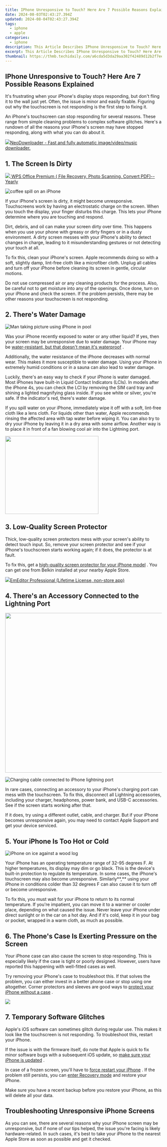 ```yaml
---
title: IPhone Unresponsive to Touch? Here Are 7 Possible Reasons Explained
date: 2024-08-03T02:43:27.394Z
updated: 2024-08-04T02:43:27.394Z
tags:
  - iphone
  - apple
categories:
  - iphone
description: This Article Describes IPhone Unresponsive to Touch? Here Are 7 Possible Reasons Explained
excerpt: This Article Describes IPhone Unresponsive to Touch? Here Are 7 Possible Reasons Explained
thumbnail: https://thmb.techidaily.com/a6cda5d3da29aa302f42489d12b2f7ee98a977d6c686fb1e190a7cb786bdcbab.jpg
---
```


## IPhone Unresponsive to Touch? Here Are 7 Possible Reasons Explained

 It's frustrating when your iPhone's display stops responding, but don't fling it to the wall just yet. Often, the issue is minor and easily fixable. Figuring out why the touchscreen is not responding is the first step to fixing it.

 An iPhone's touchscreen can stop responding for several reasons. These range from simple cleaning problems to complex software glitches. Here's a rundown of all the reasons your iPhone's screen may have stopped responding, along with what you can do about it.

<!-- affiliate ads begin -->
<a href="https://secure.2checkout.com/order/checkout.php?PRODS=4559731&QTY=1&AFFILIATE=108875&CART=1"><img src="http://www.neowise.com/images/nd-ss-w200.jpg" border="0">NeoDownloader - Fast and fully automatic image/video/music downloader. </a>
<!-- affiliate ads end -->
## 1\. The Screen Is Dirty

<!-- affiliate ads begin -->
<a href="https://secure.2checkout.com/order/checkout.php?PRODS=38729081&QTY=1&AFFILIATE=108875&CART=1"><img src="https://website-prod.cache.wpscdn.com/img/wps-writer-free-word-processor-1x.3d9c80d.png" border="0">
WPS Office Premium ( File Recovery, Photo Scanning, Convert PDF)--Yearly</a>
<!-- affiliate ads end -->
![coffee spill on an iPhone](https://static1.makeuseofimages.com/wordpress/wp-content/uploads/2023/05/coffee-spill-on-an-iphone.jpg)

 If your iPhone's screen is dirty, it might become unresponsive. Touchscreens work by having an electrostatic charge on the screen. When you touch the display, your finger disturbs this charge. This lets your iPhone determine where you are touching and respond.

 Dirt, debris, and oil can make your screen dirty over time. This happens when you use your phone with greasy or dirty fingers or in a dusty environment. A dirty screen messes with your iPhone's ability to detect changes in charge, leading to it misunderstanding gestures or not detecting your touch at all.

 To fix this, clean your iPhone's screen. Apple recommends doing so with a soft, slightly damp, lint-free cloth like a microfiber cloth. Unplug all cables and turn off your iPhone before cleaning its screen in gentle, circular motions.

 Do not use compressed air or any cleaning products for the process. Also, be careful not to get moisture into any of the openings. Once done, turn on your iPhone and check the screen. If the problem persists, there may be other reasons your touchscreen is not responding.

## 2\. There's Water Damage

![Man taking picture using iPhone in pool](https://static1.makeuseofimages.com/wordpress/wp-content/uploads/2023/05/iphone-in-water.jpg)

 Was your iPhone recently exposed to water or any other liquid? If yes, then your screen may be unresponsive due to water damage. Your iPhone may be [water-resistant, but that doesn't mean it's waterproof](https://www.makeuseof.com/tag/makes-device-waterproof-water-resistant/) .

 Additionally, the water resistance of the iPhone decreases with normal wear. This makes it more susceptible to water damage. Using your iPhone in extremely humid conditions or in a sauna can also lead to water damage.

 Luckily, there's an easy way to check if your iPhone is water damaged. Most iPhones have built-in Liquid Contact Indicators (LCIs). In models after the iPhone 4s, you can check the LCI by removing the SIM card tray and shining a lighted magnifying glass inside. If you see white or silver, you're safe. If the indicator's red, there's water damage.

 If you spill water on your iPhone, immediately wipe it off with a soft, lint-free cloth like a lens cloth. For liquids other than water, Apple recommends rinsing the affected area with tap water before wiping it. You can also try to dry your iPhone by leaving it in a dry area with some airflow. Another way is to place it in front of a fan blowing cool air into the Lightning port.

<!-- affiliate ads begin -->
<a href="https://united.elfm.net/c/5597632/748964/4704" target="_top" id="748964"><img src="//a.impactradius-go.com/display-ad/4704-748964" border="0" alt="" width="300" height="250"/></a><img height="0" width="0" src="https://united.elfm.net/i/5597632/748964/4704" style="position:absolute;visibility:hidden;" border="0" />
<!-- affiliate ads end -->
## 3\. Low-Quality Screen Protector

 Thick, low-quality screen protectors mess with your screen's ability to detect touch input. So, remove your screen protector and see if your iPhone's touchscreen starts working again; if it does, the protector is at fault.

 To fix this, get a [high-quality screen protector for your iPhone model](http://www.makeuseof.com/best-iphone-12-screen-protectors/) . You can get one from Belkin installed at your nearby Apple Store.

<!-- affiliate ads begin -->
<a href="https://shop.emeditor.com/order/checkout.php?PRODS=4631722&QTY=1&AFFILIATE=108875&CART=1"><img src="https://www.emeditor.com/wp-content/uploads/2023/05/frontpage2-2048x588.webp" border="0">EmEditor Professional (Lifetime License, non-store app)</a>
<!-- affiliate ads end -->
## 4\. There's an Accessory Connected to the Lightning Port

<!-- affiliate ads begin -->
<a href="https://ephamedtechinc.pxf.io/c/5597632/2095369/26400" target="_top" id="2095369"><img src="//a.impactradius-go.com/display-ad/26400-2095369" border="0" alt="" width="1024" height="512"/></a><img height="0" width="0" src="https://imp.pxf.io/i/5597632/2095369/26400" style="position:absolute;visibility:hidden;" border="0" />
<!-- affiliate ads end -->
![Charging cable connected to iPhone lightning port](https://static1.makeuseofimages.com/wordpress/wp-content/uploads/2023/05/iphone-charging.jpg)

 In rare cases, connecting an accessory to your iPhone's charging port can mess with the touchscreen. To fix this, disconnect all Lightning accessories, including your charger, headphones, power bank, and USB-C accessories. See if the screen starts working after that.

 If it does, try using a different outlet, cable, and charger. But if your iPhone becomes unresponsive again, you may need to contact Apple Support and get your device serviced.

## 5\. Your iPhone Is Too Hot or Cold

![iPhone on ice against a wood log](https://static1.makeuseofimages.com/wordpress/wp-content/uploads/2023/05/iphone-in-ice.jpg)

 Your iPhone has an operating temperature range of 32-95 degrees F. At higher temperatures, its display may dim or go black. This is the device's built-in protection to regulate its temperature. In some cases, the iPhone's touchscreen may also become unresponsive. Similarly**,** using your iPhone in conditions colder than 32 degrees F can also cause it to turn off or become unresponsive.

 To fix this, you must wait for your iPhone to return to its normal temperature. If you're impatient, you can move it to a warmer or cooler place, depending on what caused the issue. Never leave your iPhone under direct sunlight or in the car on a hot day. And if it's cold, keep it in your bag or pocket, wrapped in a warm cloth, as much as possible.

## 6\. The Phone's Case Is Exerting Pressure on the Screen

 Your iPhone case can also cause the screen to stop responding. This is especially likely if the case is tight or poorly designed. However, users have reported this happening with well-fitted cases as well.

 Try removing your iPhone's case to troubleshoot this. If that solves the problem, you can either invest in a better phone case or stop using one altogether. Corner protectors and sleeves are good ways to [protect your iPhone without a case](https://www.makeuseof.com/how-to-protect-smartphone-without-case/) .

<!-- affiliate ads begin -->
<a href="https://secure.2checkout.com/order/checkout.php?PRODS=4940312&QTY=1&AFFILIATE=108875&CART=1"><img src="https://secure.avangate.com/images/merchant/333ac5d90817d69113471fbb6e531bee/sps-partnership-728x90eng.png" border="0"></a>
<!-- affiliate ads end -->
## 7\. Temporary Software Glitches

 Apple's iOS software can sometimes glitch during regular use. This makes it look like the touchscreen is not responding. To troubleshoot this, restart your iPhone.

 If the issue is with the firmware itself, do note that Apple is quick to fix minor software bugs with a subsequent iOS update, so [make sure your iPhone is updated](https://www.makeuseof.com/tag/update-iphone-ios-apps-data/) .

 In case of a frozen screen, you'll have to [force restart your iPhone](https://www.makeuseof.com/iphone-soft-reset/) . If the problem still persists, you can [enter Recovery mode](https://www.makeuseof.com/tag/restart-iphone-recovery-mode/) and restore your iPhone.

 Make sure you have a recent backup before you restore your iPhone, as this will delete all your data.

## Troubleshooting Unresponsive iPhone Screens

 As you can see, there are several reasons why your iPhone screen may be unresponsive, but if none of our tips helped, the issue you're facing is likely hardware-related. In such cases, it's best to take your iPhone to the nearest Apple Store as soon as possible and get it checked.

<ins class="adsbygoogle"
     style="display:block"
     data-ad-format="autorelaxed"
     data-ad-client="ca-pub-7571918770474297"
     data-ad-slot="1223367746"></ins>



<ins class="adsbygoogle"
     style="display:block"
     data-ad-client="ca-pub-7571918770474297"
     data-ad-slot="8358498916"
     data-ad-format="auto"
     data-full-width-responsive="true"></ins>


